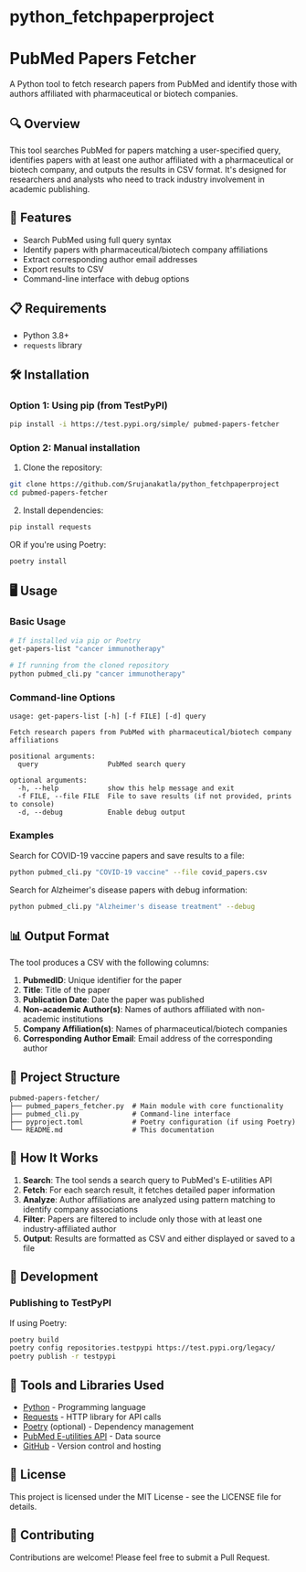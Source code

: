 # python_fetchpaperproject

# PubMed Papers Fetcher

A Python tool to fetch research papers from PubMed and identify those with authors affiliated with pharmaceutical or biotech companies.

## 🔍 Overview

This tool searches PubMed for papers matching a user-specified query, identifies papers with at least one author affiliated with a pharmaceutical or biotech company, and outputs the results in CSV format. It's designed for researchers and analysts who need to track industry involvement in academic publishing.

## 🚀 Features

- Search PubMed using full query syntax
- Identify papers with pharmaceutical/biotech company affiliations
- Extract corresponding author email addresses
- Export results to CSV
- Command-line interface with debug options

## 📋 Requirements

- Python 3.8+
- `requests` library

## 🛠️ Installation

### Option 1: Using pip (from TestPyPI)

```bash
pip install -i https://test.pypi.org/simple/ pubmed-papers-fetcher
```

### Option 2: Manual installation

1. Clone the repository:
```bash
git clone https://github.com/Srujanakatla/python_fetchpaperproject
cd pubmed-papers-fetcher
```

2. Install dependencies:
```bash
pip install requests
```

OR if you're using Poetry:
```bash
poetry install
```

## 🖥️ Usage

### Basic Usage

```bash
# If installed via pip or Poetry
get-papers-list "cancer immunotherapy"

# If running from the cloned repository
python pubmed_cli.py "cancer immunotherapy"
```

### Command-line Options

```
usage: get-papers-list [-h] [-f FILE] [-d] query

Fetch research papers from PubMed with pharmaceutical/biotech company affiliations

positional arguments:
  query                 PubMed search query

optional arguments:
  -h, --help            show this help message and exit
  -f FILE, --file FILE  File to save results (if not provided, prints to console)
  -d, --debug           Enable debug output
```

### Examples

Search for COVID-19 vaccine papers and save results to a file:
```bash
python pubmed_cli.py "COVID-19 vaccine" --file covid_papers.csv
```

Search for Alzheimer's disease papers with debug information:
```bash
python pubmed_cli.py "Alzheimer's disease treatment" --debug
```

## 📊 Output Format

The tool produces a CSV with the following columns:

1. **PubmedID**: Unique identifier for the paper
2. **Title**: Title of the paper
3. **Publication Date**: Date the paper was published
4. **Non-academic Author(s)**: Names of authors affiliated with non-academic institutions
5. **Company Affiliation(s)**: Names of pharmaceutical/biotech companies
6. **Corresponding Author Email**: Email address of the corresponding author

## 📂 Project Structure

```
pubmed-papers-fetcher/
├── pubmed_papers_fetcher.py  # Main module with core functionality
├── pubmed_cli.py             # Command-line interface
├── pyproject.toml            # Poetry configuration (if using Poetry)
└── README.md                 # This documentation
```

## 🧠 How It Works

1. **Search**: The tool sends a search query to PubMed's E-utilities API
2. **Fetch**: For each search result, it fetches detailed paper information
3. **Analyze**: Author affiliations are analyzed using pattern matching to identify company associations
4. **Filter**: Papers are filtered to include only those with at least one industry-affiliated author
5. **Output**: Results are formatted as CSV and either displayed or saved to a file

## 🔧 Development

### Publishing to TestPyPI

If using Poetry:
```bash
poetry build
poetry config repositories.testpypi https://test.pypi.org/legacy/
poetry publish -r testpypi
```

## 🔌 Tools and Libraries Used

- [Python](https://www.python.org/) - Programming language
- [Requests](https://requests.readthedocs.io/) - HTTP library for API calls
- [Poetry](https://python-poetry.org/) (optional) - Dependency management
- [PubMed E-utilities API](https://www.ncbi.nlm.nih.gov/books/NBK25500/) - Data source
- [GitHub](https://github.com/) - Version control and hosting

## 📝 License

This project is licensed under the MIT License - see the LICENSE file for details.

## 🤝 Contributing

Contributions are welcome! Please feel free to submit a Pull Request.
